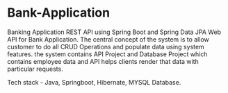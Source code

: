 # Bank-Application
Banking Application REST API using Spring Boot and Spring Data JPA 
Web API for Bank Application. The central concept of the system is to allow customer to do all CRUD Operations and populate data using 
system features. the system contains API Project and Database Project which contains employee data and API 
helps clients render that data with particular requests.

Tech stack - Java, Springboot, Hibernate, MYSQL Database.
